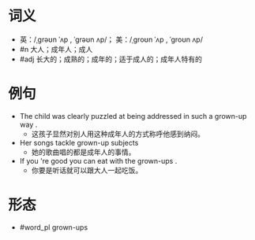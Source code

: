 # 词义
- 英：/ˌɡrəʊn ˈʌp , ˈɡrəʊn ʌp/； 美：/ˌɡroʊn ˈʌp , ˈɡroʊn ʌp/
- #n 大人；成年人；成人
- #adj 长大的；成熟的；成年的；适于成人的；成年人特有的
# 例句
- The child was clearly puzzled at being addressed in such a grown-up way .
	- 这孩子显然对别人用这种成年人的方式称呼他感到纳闷。
- Her songs tackle grown-up subjects
	- 她的歌曲唱的都是成年人的事情。
- If you 're good you can eat with the grown-ups .
	- 你要是听话就可以跟大人一起吃饭。
# 形态
- #word_pl grown-ups
